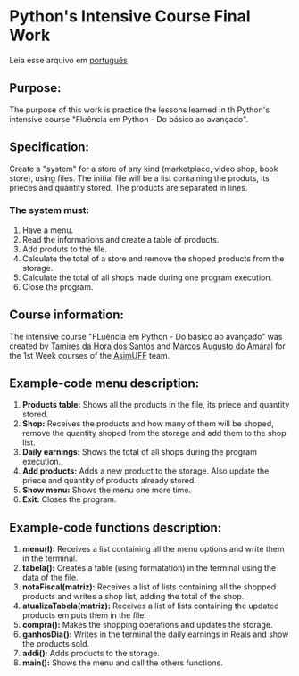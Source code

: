 # Python's Intensive Course Final Work

Leia esse arquivo em [português](https://github.com/filhaDeHades/Trabalho-Final-Curso-Intensivo/blob/master/README_pt-BR.md)

## Purpose:
The purpose of this work is practice the lessons learned in th Python's intensive course "Fluência em Python - Do básico ao avançado".

## Specification:
Create a "system" for a store of any kind (marketplace, video shop, book store), using files.
The initial file will be a list containing the produts, its prieces and quantity stored. The products are separated in lines.

### The system must:
1. Have a menu.
2. Read the informations and create a table of products.
3. Add produts to the file.
4. Calculate the total of a store and remove the shoped products from the storage.
5. Calculate the total of all shops made during one program execution.
6. Close the program.

## Course information:
The intensive course "FLuência em Python - Do básico ao avançado" was created by [Tamires da Hora dos Santos](https://www.linkedin.com/in/tamires-da-hora-dos-santos-851a96170/ "Perfil do Linkedin") and [Marcos Augusto do Amaral](https://www.linkedin.com/in/marcos-augusto-amaral/ "Perfil do Linkedin") for the 1st Week courses of the [AsimUFF](https://www.facebook.com/Asimuff/ "Página do Facebook") team.

## Example-code menu description:
1. **Products table:** Shows all the products in the file, its priece and quantity stored.
2. **Shop:** Receives the products and how many of them will be shoped, remove the quantity shoped from the storage and add them to the shop list.
3. **Daily earnings:** Shows the total of all shops during the program execution.
4. **Add products:** Adds a new product to the storage. Also update the priece and quantity of products already stored.
5. **Show menu:** Shows the menu one more time.
6. **Exit:** Closes the program.

## Example-code functions description:
1. **menu(l):** Receives a list containing all the menu options and write them in the terminal.
2. **tabela():** Creates a table (using formatation) in the terminal using the data of the file.
3. **notaFiscal(matriz):** Receives a list of lists containing all the shopped products and writes a shop list, adding the total of the shop.
4. **atualizaTabela(matriz):** Receives a list of lists containing the updated products em puts them in the file.
5. **compra():** Makes the shopping operations and updates the storage.
6. **ganhosDia():** Writes in the terminal the daily earnings in Reals and show the products sold.
7. **addi():** Adds products to the storage.
8. **main():** Shows the menu and call the others functions.